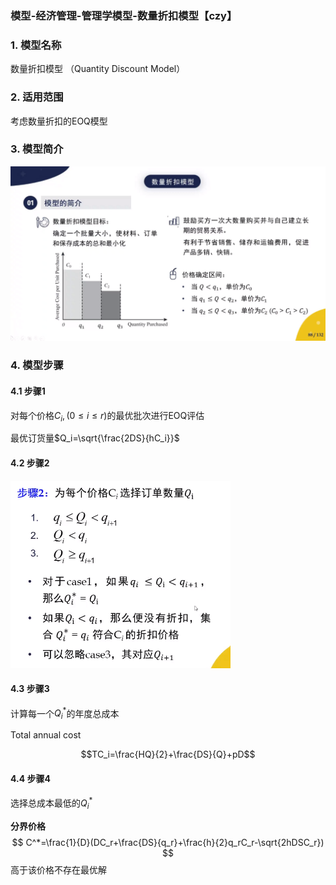 ### 模型-经济管理-管理学模型-数量折扣模型【czy】

### 1. 模型名称

数量折扣模型 （Quantity Discount Model）

### 2. 适用范围

考虑数量折扣的EOQ模型

### 3. 模型简介

![b1](模型-经济管理-管理学模型-数量折扣模型【czy】.assets/b1.png)

### 4. 模型步骤

#### 4.1 步骤1

对每个价格$C_i,(0\le i\le r)$的最优批次进行EOQ评估

最优订货量$Q_i=\sqrt{\frac{2DS}{hC_i}}$

#### 4.2 步骤2

![步骤2](模型-经济管理-管理学模型-数量折扣模型【czy】.assets/步骤2-1645097832252.png)

#### 4.3 步骤3

计算每一个$Q_i^*$的年度总成本

Total annual cost

$$TC_i=\frac{HQ}{2}+\frac{DS}{Q}+pD$$

#### 4.4 步骤4

选择总成本最低的$Q_i^*$



**分界价格**
$$
C^*=\frac{1}{D}(DC_r+\frac{DS}{q_r}+\frac{h}{2}q_rC_r-\sqrt{2hDSC_r})
$$
高于该价格不存在最优解